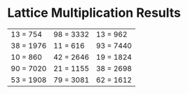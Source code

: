 # Lattice Multiplication Results

|   |   |   |
|---|---|---|
| 13 = 754 | 98 = 3332 | 13 = 962 |
| 38 = 1976 | 11 = 616 | 93 = 7440 |
| 10 = 860 | 42 = 2646 | 19 = 1824 |
| 90 = 7020 | 21 = 1155 | 38 = 2698 |
| 53 = 1908 | 79 = 3081 | 62 = 1612 |
